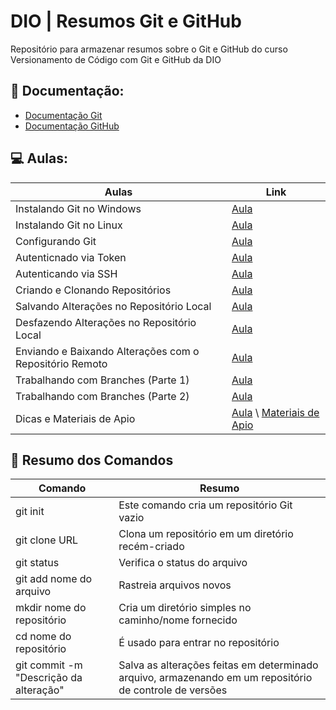 
# DIO | Resumos Git e GitHub

Repositório para armazenar resumos sobre o Git e GitHub do curso Versionamento de Código com Git e GitHub da DIO

## 📖 Documentação: 
- [Documentação Git](https://git-scm.com/doc)
- [Documentação GitHub](https://docs.github.com/pt)

## 💻 Aulas:

| Aulas | Link |
|-------|-------- |
| Instalando Git no Windows | [Aula](https://web.dio.me/course/versionamento-de-codigo-com-git-e-github/learning/599dd3dd-d189-474f-a55c-22f37b4472da?back=/track/gft-start-logica-de-programacao)
| Instalando Git no Linux | [Aula](https://web.dio.me/course/versionamento-de-codigo-com-git-e-github/learning/599dd3dd-d189-474f-a55c-22f37b4472da?back=/track/gft-start-logica-de-programacao) |
| Configurando Git | [Aula](https://web.dio.me/course/versionamento-de-codigo-com-git-e-github/learning/599dd3dd-d189-474f-a55c-22f37b4472da?back=/track/gft-start-logica-de-programacao) |
| Autenticnado via Token | [Aula](https://web.dio.me/course/versionamento-de-codigo-com-git-e-github/learning/599dd3dd-d189-474f-a55c-22f37b4472da?back=/track/gft-start-logica-de-programacao) |
| Autenticando via SSH | [Aula](https://web.dio.me/course/versionamento-de-codigo-com-git-e-github/learning/599dd3dd-d189-474f-a55c-22f37b4472da?back=/track/gft-start-logica-de-programacao) |
| Criando e Clonando Repositórios | [Aula](https://web.dio.me/course/versionamento-de-codigo-com-git-e-github/learning/599dd3dd-d189-474f-a55c-22f37b4472da?back=/track/gft-start-logica-de-programacao) | 
| Salvando Alterações no Repositório Local |[Aula](https://web.dio.me/course/versionamento-de-codigo-com-git-e-github/learning/599dd3dd-d189-474f-a55c-22f37b4472da?back=/track/gft-start-logica-de-programacao) |
| Desfazendo Alterações no Repositório Local | [Aula](https://web.dio.me/course/versionamento-de-codigo-com-git-e-github/learning/599dd3dd-d189-474f-a55c-22f37b4472da?back=/track/gft-start-logica-de-programacao) |
| Enviando e Baixando Alterações com o Repositório Remoto | [Aula](https://web.dio.me/course/versionamento-de-codigo-com-git-e-github/learning/599dd3dd-d189-474f-a55c-22f37b4472da?back=/track/gft-start-logica-de-programacao) |
| Trabalhando com Branches (Parte 1) | [Aula](https://web.dio.me/course/versionamento-de-codigo-com-git-e-github/learning/599dd3dd-d189-474f-a55c-22f37b4472da?back=/track/gft-start-logica-de-programacao) |
| Trabalhando com Branches (Parte 2) | [Aula](https://web.dio.me/course/versionamento-de-codigo-com-git-e-github/learning/599dd3dd-d189-474f-a55c-22f37b4472da?back=/track/gft-start-logica-de-programacao) | 
| Dicas e Materiais de Apio | [Aula](https://web.dio.me/course/versionamento-de-codigo-com-git-e-github/learning/599dd3dd-d189-474f-a55c-22f37b4472da?back=/track/gft-start-logica-de-programacao) \ [Materiais de Apio](https://web.dio.me/course/versionamento-de-codigo-com-git-e-github/learning/599dd3dd-d189-474f-a55c-22f37b4472da?back=/track/gft-start-logica-de-programacao) |

## 📖 Resumo dos Comandos 

| Comando | Resumo |
|---------|--------|
| git init | Este comando cria um repositório Git vazio | 
| git clone URL | Clona um repositório em um diretório recém-criado |
| git status | Verifica o status do arquivo |
| git add nome do arquivo | Rastreia arquivos novos|
| mkdir nome do repositório | Cria um diretório simples no caminho/nome fornecido | 
| cd nome do repositório | É usado para entrar no repositório | 
| git commit -m "Descrição da alteração" | Salva as alterações feitas em determinado arquivo, armazenando em um repositório de controle de versões 
